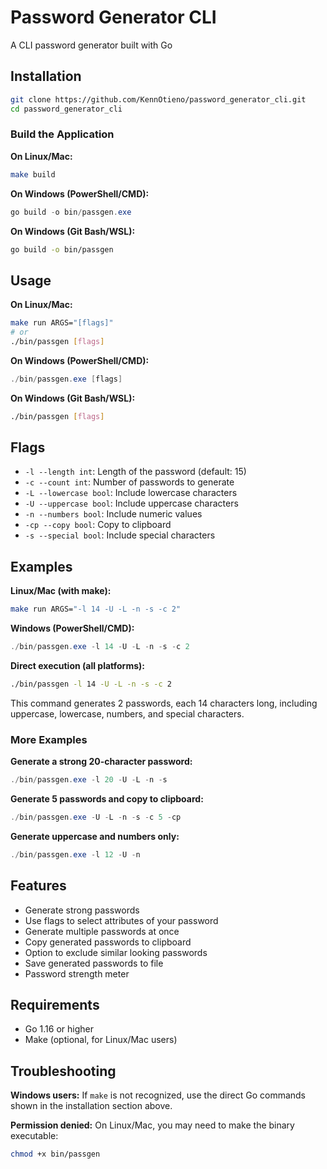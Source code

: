 # Password Generator CLI

A CLI password generator built with Go

## Installation

```bash
git clone https://github.com/KennOtieno/password_generator_cli.git
cd password_generator_cli
```

### Build the Application

**On Linux/Mac:**
```bash
make build
```

**On Windows (PowerShell/CMD):**
```powershell
go build -o bin/passgen.exe
```

**On Windows (Git Bash/WSL):**
```bash
go build -o bin/passgen
```

## Usage

**On Linux/Mac:**
```bash
make run ARGS="[flags]"
# or
./bin/passgen [flags]
```

**On Windows (PowerShell/CMD):**
```powershell
./bin/passgen.exe [flags]
```

**On Windows (Git Bash/WSL):**
```bash
./bin/passgen [flags]
```

## Flags

* `-l --length int`: Length of the password (default: 15)
* `-c --count int`: Number of passwords to generate
* `-L --lowercase bool`: Include lowercase characters
* `-U --uppercase bool`: Include uppercase characters
* `-n --numbers bool`: Include numeric values
* `-cp --copy bool`: Copy to clipboard
* `-s --special bool`: Include special characters

## Examples

**Linux/Mac (with make):**
```bash
make run ARGS="-l 14 -U -L -n -s -c 2"
```

**Windows (PowerShell/CMD):**
```powershell
./bin/passgen.exe -l 14 -U -L -n -s -c 2
```

**Direct execution (all platforms):**
```bash
./bin/passgen -l 14 -U -L -n -s -c 2
```

This command generates 2 passwords, each 14 characters long, including uppercase, lowercase, numbers, and special characters.

### More Examples

**Generate a strong 20-character password:**
```powershell
./bin/passgen.exe -l 20 -U -L -n -s
```

**Generate 5 passwords and copy to clipboard:**
```powershell
./bin/passgen.exe -U -L -n -s -c 5 -cp
```

**Generate uppercase and numbers only:**
```powershell
./bin/passgen.exe -l 12 -U -n
```

## Features

* Generate strong passwords
* Use flags to select attributes of your password
* Generate multiple passwords at once
* Copy generated passwords to clipboard
* Option to exclude similar looking passwords
* Save generated passwords to file
* Password strength meter

## Requirements

* Go 1.16 or higher
* Make (optional, for Linux/Mac users)

## Troubleshooting

**Windows users:** If `make` is not recognized, use the direct Go commands shown in the installation section above.

**Permission denied:** On Linux/Mac, you may need to make the binary executable:
```bash
chmod +x bin/passgen
```
